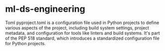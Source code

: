 # ml-ds-engineering

Toml
pyproject.toml is a configuration file used in Python projects to define various aspects of the project, including build system settings, project metadata, and configuration for tools like linters and build systems. It's part of the PEP 518 standard, which introduces a standardized configuration file for Python projects.
